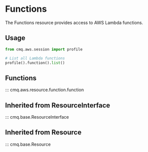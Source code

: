 # Functions

The Functions resource provides access to AWS Lambda functions.

## Usage

```python
from cmq.aws.session import profile

# List all Lambda functions
profile().function().list()
```

## Functions
::: cmq.aws.resource.function.function

## Inherited from ResourceInterface
::: cmq.base.ResourceInterface
## Inherited from Resource
::: cmq.base.Resource
